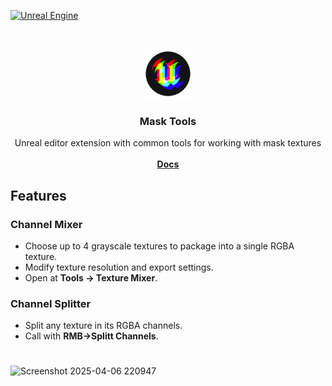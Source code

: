 <a href="https://www.unrealengine.com/">![Unreal Engine](https://img.shields.io/badge/Unreal-5.4%2B-dea309)</a>

<br/>
<p align="center">
  <a href="https://github.com/Bumvolla/MaskTools">
    <img src="Resources/Icon128.png" alt="Logo" width="80" height="80">
  </a>
<h3 align="center">Mask Tools</h3>

  <p align="center">
     Unreal editor extension with common tools for working with mask textures
    <br/>
    <br/>
    <a href="https://bumvolla.github.io/2024/12/19/A2FDocs/"><strong>Docs</strong></a>
  </p>
  
## Features
### Channel Mixer
- Choose up to 4 grayscale textures to package into a single RGBA texture.
- Modify texture resolution and export settings.
- Open at **Tools -> Texture Mixer**.

### Channel Splitter
- Split any texture in its RGBA channels.
- Call with **RMB->Splitt Channels**.

#

<img width="755" alt="Screenshot 2025-04-06 220947" src="https://github.com/user-attachments/assets/7aa34d4a-0e6a-4d5f-bab5-5289514a3672" />
